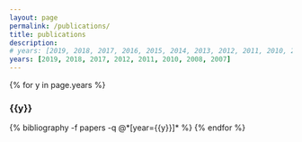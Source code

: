 ```yaml
---
layout: page
permalink: /publications/
title: publications
description: 
# years: [2019, 2018, 2017, 2016, 2015, 2014, 2013, 2012, 2011, 2010, 2009, 2008, 2007]
years: [2019, 2018, 2017, 2012, 2011, 2010, 2008, 2007]
---
```


{% for y in page.years %}
  <h3 class="year">{{y}}</h3>
  {% bibliography -f papers -q @*[year={{y}}]* %}
{% endfor %}
